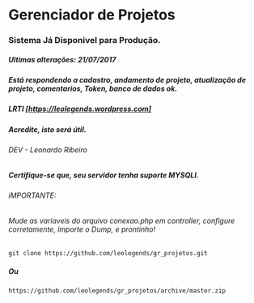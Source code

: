 # Gerenciador de Projetos


### Sistema Já Disponivel para Produção.
##### Ultimas alterações: 21/07/2017
##### Está respondendo a cadastro, andamento de projeto, atualização de projeto, comentarios, Token, banco de dados ok.
##### LRTI [https://leolegends.wordpress.com]
##### Acredite, isto será útil.
###### DEV - Leonardo Ribeiro 
##### Certifique-se que, seu servidor tenha suporte MYSQLI.
###### iMPORTANTE:
###### Mude as variaveis do arquivo conexao.php em controller, configure corretamente, importe o Dump, e prontinho!
```
git clone https://github.com/leolegends/gr_projetos.git
```
##### Ou
```
https://github.com/leolegends/gr_projetos/archive/master.zip
```
